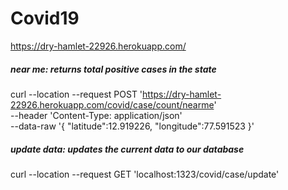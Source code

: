 # Covid19

https://dry-hamlet-22926.herokuapp.com/

##### near me: returns total positive cases in the state
curl --location --request POST 'https://dry-hamlet-22926.herokuapp.com/covid/case/count/nearme' \
--header 'Content-Type: application/json' \
--data-raw '{
    "latitude":12.919226,
    "longitude":77.591523
}'

##### update data: updates the current data to our database
curl --location --request GET 'localhost:1323/covid/case/update'
